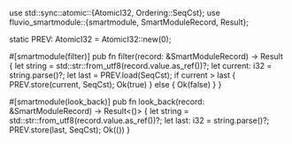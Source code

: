 use std::sync::atomic::{AtomicI32, Ordering::SeqCst};
use fluvio_smartmodule::{smartmodule, SmartModuleRecord, Result};

static PREV: AtomicI32 = AtomicI32::new(0);

#[smartmodule(filter)]
pub fn filter(record: &SmartModuleRecord) -> Result<bool> {
    let string = std::str::from_utf8(record.value.as_ref())?;
    let current: i32 = string.parse()?;
    let last = PREV.load(SeqCst);
    if current > last {
        PREV.store(current, SeqCst);
        Ok(true)
    } else {
        Ok(false)
    }
}

#[smartmodule(look_back)]
pub fn look_back(record: &SmartModuleRecord) -> Result<()> {
    let string = std::str::from_utf8(record.value.as_ref())?;
    let last: i32 = string.parse()?;
    PREV.store(last, SeqCst);
    Ok(())
}
